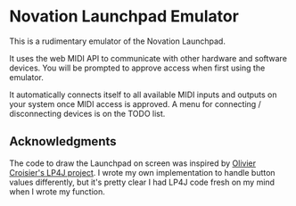 # Novation Launchpad Emulator

This is a rudimentary emulator of the Novation Launchpad.

It uses the web MIDI API to communicate with other hardware and
software devices.  You will be prompted to approve access when first
using the emulator.

It automatically connects itself to all available MIDI inputs and
outputs on your system once MIDI access is approved.  A menu for
connecting / disconnecting devices is on the TODO list.

## Acknowledgments

The code to draw the Launchpad on screen was inspired by
[Olivier Croisier's LP4J project](https://github.com/OlivierCroisier/LP4J).
I wrote my own implementation to handle button values differently, but it's
pretty clear I had LP4J code fresh on my mind when I wrote my function.
